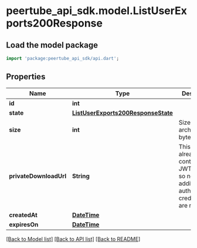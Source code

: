 # peertube_api_sdk.model.ListUserExports200Response

## Load the model package
```dart
import 'package:peertube_api_sdk/api.dart';
```

## Properties
Name | Type | Description | Notes
------------ | ------------- | ------------- | -------------
**id** | **int** |  | [optional] 
**state** | [**ListUserExports200ResponseState**](ListUserExports200ResponseState.md) |  | [optional] 
**size** | **int** | Size of the archive file in bytes | [optional] 
**privateDownloadUrl** | **String** | This URL already contains the JWT token, so no additional authentication credentials are required | [optional] 
**createdAt** | [**DateTime**](DateTime.md) |  | [optional] 
**expiresOn** | [**DateTime**](DateTime.md) |  | [optional] 

[[Back to Model list]](../README.md#documentation-for-models) [[Back to API list]](../README.md#documentation-for-api-endpoints) [[Back to README]](../README.md)


